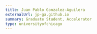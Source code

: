```yaml
---
title: Juan Pablo Gonzalez-Aguilera
externalUrl: jp-ga.github.io
summary: Graduate Student, Accelerator
type: universityofchicago
---
```

